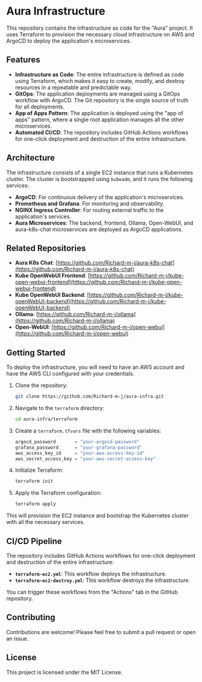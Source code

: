 # Aura Infrastructure

This repository contains the infrastructure as code for the "Aura" project. It uses Terraform to provision the necessary cloud infrastructure on AWS and ArgoCD to deploy the application's microservices.

## Features

  * **Infrastructure as Code**: The entire infrastructure is defined as code using Terraform, which makes it easy to create, modify, and destroy resources in a repeatable and predictable way.
  * **GitOps**: The application deployments are managed using a GitOps workflow with ArgoCD. The Git repository is the single source of truth for all deployments.
  * **App of Apps Pattern**: The application is deployed using the "app of apps" pattern, where a single root application manages all the other microservices.
  * **Automated CI/CD**: The repository includes GitHub Actions workflows for one-click deployment and destruction of the entire infrastructure.

## Architecture

The infrastructure consists of a single EC2 instance that runs a Kubernetes cluster. The cluster is bootstrapped using `kubeadm`, and it runs the following services:

  * **ArgoCD**: For continuous delivery of the application's microservices.
  * **Prometheus and Grafana**: For monitoring and observability.
  * **NGINX Ingress Controller**: For routing external traffic to the application's services.
  * **Aura Microservices**: The backend, frontend, Ollama, Open-WebUI, and aura-k8s-chat microservices are deployed as ArgoCD applications.

## Related Repositories

  * **Aura K8s Chat**: [https://github.com/Richard-m-j/aura-k8s-chat](https://github.com/Richard-m-j/aura-k8s-chat)
  * **Kube OpenWebUI Frontend**: [https://github.com/Richard-m-j/kube-open-webui-frontend](https://github.com/Richard-m-j/kube-open-webui-frontend)
  * **Kube OpenWebUI Backend**: [https://github.com/Richard-m-j/kube-openWebUI-backend](https://github.com/Richard-m-j/kube-openWebUI-backend)
  * **Ollama**: [https://github.com/Richard-m-j/ollama](https://github.com/Richard-m-j/ollama)
  * **Open-WebUI**: [https://github.com/Richard-m-j/open-webui](https://github.com/Richard-m-j/open-webui)

## Getting Started

To deploy the infrastructure, you will need to have an AWS account and have the AWS CLI configured with your credentials.

1.  Clone the repository:
    ```bash
    git clone https://github.com/Richard-m-j/aura-infra.git
    ```
2.  Navigate to the `terraform` directory:
    ```bash
    cd aura-infra/terraform
    ```
3.  Create a `terraform.tfvars` file with the following variables:
    ```terraform
    argocd_password       = "your-argocd-password"
    grafana_password      = "your-grafana-password"
    aws_access_key_id     = "your-aws-access-key-id"
    aws_secret_access_key = "your-aws-secret-access-key"
    ```
4.  Initialize Terraform:
    ```bash
    terraform init
    ```
5.  Apply the Terraform configuration:
    ```bash
    terraform apply
    ```

This will provision the EC2 instance and bootstrap the Kubernetes cluster with all the necessary services.

## CI/CD Pipeline

The repository includes GitHub Actions workflows for one-click deployment and destruction of the entire infrastructure:

  * **`terraform-ec2.yml`**: This workflow deploys the infrastructure.
  * **`terraform-ec2-destroy.yml`**: This workflow destroys the infrastructure.

You can trigger these workflows from the "Actions" tab in the GitHub repository.

## Contributing

Contributions are welcome\! Please feel free to submit a pull request or open an issue.

## License

This project is licensed under the MIT License.